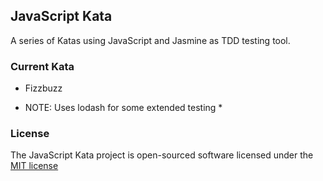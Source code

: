 ## JavaScript Kata

A series of Katas using JavaScript and Jasmine as TDD testing tool.

### Current Kata

- Fizzbuzz

* NOTE:  Uses lodash for some extended testing *

### License

The JavaScript Kata project is open-sourced software licensed under the [MIT license](http://opensource.org/licenses/MIT)
